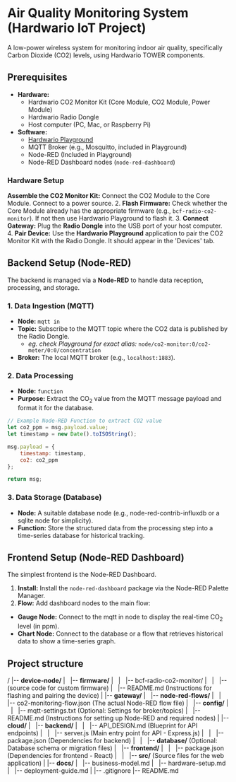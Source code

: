 # Air Quality Monitoring System (Hardwario IoT Project)

A low-power wireless system for monitoring indoor air quality, specifically Carbon Dioxide (CO2) levels, using Hardwario TOWER components.


## Prerequisites

* **Hardware:**
    * Hardwario CO2 Monitor Kit (Core Module, CO2 Module, Power Module)
    * Hardwario Radio Dongle
    * Host computer (PC, Mac, or Raspberry Pi)
* **Software:**
    * [Hardwario Playground](https://www.hardwario.com/playground/)
    * MQTT Broker (e.g., Mosquitto, included in Playground)
    * Node-RED (Included in Playground)
    * Node-RED Dashboard nodes (`node-red-dashboard`)

### Hardware Setup

**Assemble the CO2 Monitor Kit:** Connect the CO2 Module to the Core Module. Connect to a power source.
2.  **Flash Firmware:** Check whether the Core Module already has the appropriate firmware (e.g., `bcf-radio-co2-monitor`). If not then use Hardwario Playground to flash it.
3.  **Connect Gateway:** Plug the **Radio Dongle** into the USB port of your host computer.
4.  **Pair Device:** Use the **Hardwario Playground** application to pair the CO2 Monitor Kit with the Radio Dongle. It should appear in the 'Devices' tab.

## Backend Setup (Node-RED)

The backend is managed via a **Node-RED** to handle data reception, processing, and storage.

### 1. Data Ingestion (MQTT)

* **Node:** `mqtt in`
* **Topic:** Subscribe to the $\text{MQTT}$ topic where the CO2 data is published by the Radio Dongle.
    * *eg. check Playground for exact alias:* `node/co2-monitor:0/co2-meter/0:0/concentration`
* **Broker:** The local $\text{MQTT}$ broker (e.g., `localhost:1883`).

### 2. Data Processing

* **Node:** `function`
* **Purpose:** Extract the $\text{CO}_2$ value from the $\text{MQTT}$ message payload and format it for the database.

```javascript
// Example Node-RED Function to extract CO2 value
let co2_ppm = msg.payload.value;
let timestamp = new Date().toISOString();

msg.payload = {
    timestamp: timestamp,
    co2: co2_ppm
};

return msg;
```

### 3. Data Storage (Database)

* **Node:** A suitable database node (e.g., node-red-contrib-influxdb or a sqlite node for simplicity).
* **Function:** Store the structured data from the processing step into a time-series database for historical tracking.

## Frontend Setup (Node-RED Dashboard)

The simplest frontend is the Node-RED Dashboard.

1. **Install:** Install the `node-red-dashboard` package via the Node-RED Palette Manager.
2. **Flow:** Add dashboard nodes to the main flow:
* **Gauge Node:** Connect to the mqtt in node to display the real-time $\text{CO}_2$ level (in ppm).
* **Chart Node:** Connect to the database or a flow that retrieves historical data to show a time-series graph.

## Project structure

/
|-- **device-node/**
|   |-- **firmware/**
|   |   |-- bcf-radio-co2-monitor/
|   |   |-- (source code for custom firmware)
|   |-- README.md (Instructions for flashing and pairing the device)
|
|-- **gateway/**
|   |-- **node-red-flows/**
|   |   |-- co2-monitoring-flow.json (The actual Node-RED flow file)
|   |-- **config/**
|   |   |-- mqtt-settings.txt (Optional: Settings for broker/topics)
|   |-- README.md (Instructions for setting up Node-RED and required nodes)
|
|-- **cloud/**
|   |-- **backend/**
|   |   |-- API_DESIGN.md (Blueprint for API endpoints)
|   |   |-- server.js (Main entry point for API - Express.js)
|   |   |-- package.json (Dependencies for backend)
|   |   |-- **database/** (Optional: Database schema or migration files)
|   |-- **frontend/**
|   |   |-- package.json (Dependencies for frontend - React)
|   |   |-- **src/** (Source files for the web application)
|
|-- **docs/**
|   |-- business-model.md
|   |-- hardware-setup.md
|   |-- deployment-guide.md
|
|-- .gitignore
|-- README.md
